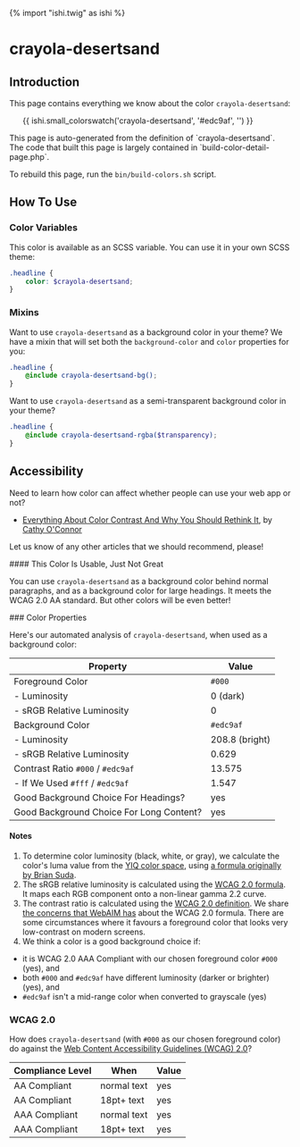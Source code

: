 {% import "ishi.twig" as ishi %}
# crayola-desertsand

## Introduction

This page contains everything we know about the color `crayola-desertsand`:

<div class="grid">
    <div class="cell">
        <div class="swatch">
            <ul>
                {{ ishi.small_colorswatch('crayola-desertsand', '#edc9af', '') }}
            </ul>
        </div>
    </div>
</div>

<div class="callout callout--info" markdown="1">
This page is auto-generated from the definition of `crayola-desertsand`. The code that built this page is largely contained in `build-color-detail-page.php`.

To rebuild this page, run the `bin/build-colors.sh` script.
</div>

## How To Use

### Color Variables

This color is available as an SCSS variable. You can use it in your own SCSS theme:

```scss
.headline {
    color: $crayola-desertsand;
}
```

### Mixins

Want to use `crayola-desertsand` as a background color in your theme? We have a mixin that will set both the `background-color` and `color` properties for you:

```scss
.headline {
    @include crayola-desertsand-bg();
}
```

Want to use `crayola-desertsand` as a semi-transparent background color in your theme?

```scss
.headline {
    @include crayola-desertsand-rgba($transparency);
}
```

## Accessibility

Need to learn how color can affect whether people can use your web app or not?

* [Everything About Color Contrast And Why You Should Rethink It](https://www.smashingmagazine.com/2014/10/color-contrast-tips-and-tools-for-accessibility/), by [Cathy O'Connor](http://www.twitter.com/cagocon)

Let us know of any other articles that we should recommend, please!
<div class="callout callout--warning" markdown="1">
#### This Color Is Usable, Just Not Great

You can use `crayola-desertsand` as a background color behind normal paragraphs, and as a background color for large headings. It meets the WCAG 2.0 AA standard. But other colors will be even better!
</div>
### Color Properties

Here's our automated analysis of `crayola-desertsand`, when used as a background color:

Property | Value
---------|------
Foreground Color | `#000`
- Luminosity | 0 (dark)
- sRGB Relative Luminosity | 0
Background Color | `#edc9af`
- Luminosity | 208.8 (bright)
- sRGB Relative Luminosity | 0.629
Contrast Ratio `#000` / `#edc9af` | 13.575
- If We Used `#fff` / `#edc9af` | 1.547
Good Background Choice For Headings? | yes
Good Background Choice For Long Content? | yes

#### Notes

1. To determine color luminosity (black, white, or gray), we calculate the color's luma value from the [YIQ color space](https://en.wikipedia.org/wiki/YIQ), using [a formula originally by Brian Suda](https://24ways.org/2010/calculating-color-contrast/).
1. The sRGB relative luminosity is calculated using the [WCAG 2.0 formula](https://www.w3.org/TR/WCAG20/#relativeluminancedef). It maps each RGB component onto a non-linear gamma 2.2 curve.
1. The contrast ratio is calculated using the [WCAG 2.0 definition](https://www.w3.org/TR/2008/REC-WCAG20-20081211/#contrast-ratiodef). We share [the concerns that WebAIM has](http://webaim.org/blog/wcag-2-1-feedback/) about the WCAG 2.0 formula. There are some circumstances where it favours a foreground color that looks very low-contrast on modern screens.
1. We think a color is a good background choice if:
  - it is WCAG 2.0 AAA Compliant with our chosen foreground color `#000` (yes), and
  - both `#000` and `#edc9af` have different luminosity (darker or brighter) (yes), and
  - `#edc9af` isn't a mid-range color when converted to grayscale (yes)

### WCAG 2.0

How does `crayola-desertsand` (with `#000` as our chosen foreground color) do against the [Web Content Accessibility Guidelines (WCAG) 2.0](https://www.w3.org/TR/WCAG20/)?

Compliance Level | When | Value
-----------------|------|------
AA Compliant | normal text | yes
AA Compliant | 18pt+ text | yes
AAA Compliant | normal text | yes
AAA Compliant | 18pt+ text | yes